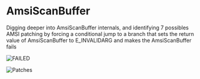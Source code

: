 # AmsiScanBuffer
Digging deeper into AmsiScanBuffer internals, and identifying 7 possibles AMSI patching by forcing a conditional jump to a branch that sets the return value of AmsiScanBuffer to E_INVALIDARG and makes the AmsiScanBuffer fails

![FAILED](https://user-images.githubusercontent.com/110354855/197488206-ef33a11f-c2be-4e51-9860-377e3e37dd10.png)

![Patches](https://user-images.githubusercontent.com/110354855/197488268-70e975f1-7eab-4cf3-8c33-b040ebe405c1.png)
